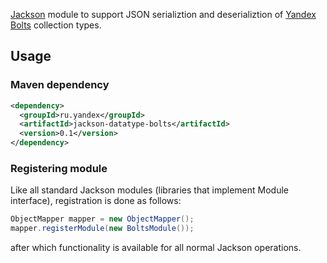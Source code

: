 [Jackson](http://jackson.codehaus.org) module to support JSON serializtion and deserializtion of [Yandex Bolts](https://github.com/v1ctor/bolts) collection types.

## Usage
### Maven dependency
```xml
<dependency>
  <groupId>ru.yandex</groupId>
  <artifactId>jackson-datatype-bolts</artifactId>
  <version>0.1</version>
</dependency>
```

### Registering module
Like all standard Jackson modules (libraries that implement Module interface), registration is done as follows:

```java
ObjectMapper mapper = new ObjectMapper();
mapper.registerModule(new BoltsModule());
```
after which functionality is available for all normal Jackson operations.
